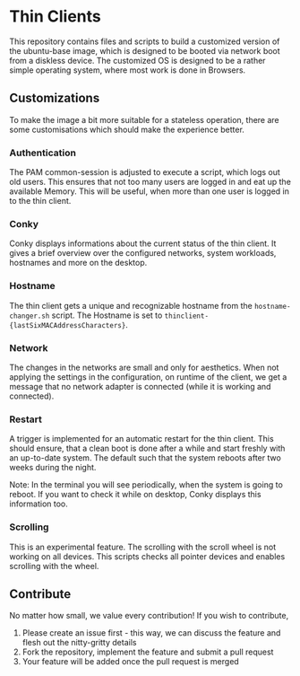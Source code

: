 # Thin Clients

This repository contains files and scripts to build a customized version of the ubuntu-base image, which is designed to be booted via network boot from a diskless device. The customized OS is designed to be a rather simple operating system, where most work is done in Browsers.

## Customizations

To make the image a bit more suitable for a stateless operation, there are some customisations which should make the experience better.

### Authentication

The PAM common-session is adjusted to execute a script, which logs out old users. This ensures that not too many users are logged in and eat up the available Memory. This will be useful, when more than one user is logged in to the thin client.

### Conky

Conky displays informations about the current status of the thin client. It gives a brief overview over the configured networks, system workloads, hostnames and more on the desktop.

### Hostname

The thin client gets a unique and recognizable hostname from the `hostname-changer.sh` script. The Hostname is set to `thinclient-{lastSixMACAddressCharacters}`.

### Network

The changes in the networks are small and only for aesthetics. When not applying the settings in the configuration, on runtime of the client, we get a message that no network adapter is connected (while it is working and connected).

### Restart

A trigger is implemented for an automatic restart for the thin client. This should ensure, that a clean boot is done after a while and start freshly with an up-to-date system. The default such that the system reboots after two weeks during the night.

Note: In the terminal you will see periodically, when the system is going to reboot. If you want to check it while on desktop, Conky displays this information too.

### Scrolling

This is an experimental feature. The scrolling with the scroll wheel is not working on all devices. This scripts checks all pointer devices and enables scrolling with the wheel.

## Contribute

No matter how small, we value every contribution! If you wish to contribute,

1. Please create an issue first - this way, we can discuss the feature and flesh out the nitty-gritty details
2. Fork the repository, implement the feature and submit a pull request
3. Your feature will be added once the pull request is merged
